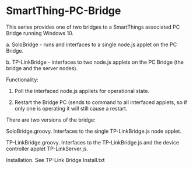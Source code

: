 # SmartThing-PC-Bridge

This series provides one of two bridges to a SmartThings associated PC Bridge running Windows 10.

  a. SoloBridge - runs and interfaces to a single node.js applet on the PC Bridge.
  
  b. TP-LinkBridge - interfaces to two node.js applets on the PC Bridge (the bridge and the server nodes).
  
Functionality:
  1.  Poll the interfaced node.js appilets for operational state.
  
  2.  Restart the Bridge PC (sends to command to all interfaced applets, so if only one is operating it will still cause a restart.
  
There are two versions of the bridge:

  SoloBridge.groovy.  Interfaces to the single TP-LinkBridge.js node applet.
  
  TP-LinkBridge.groovy.  Interfaces to the TP-LinkBridge.js and the device controller applet TP-LinkServer.js.

Installation.  See TP-Link Bridge Install.txt
